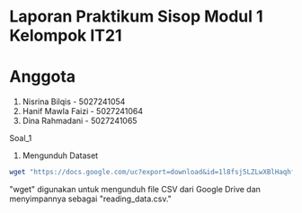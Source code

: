 # Laporan Praktikum Sisop Modul 1 Kelompok IT21
# Anggota
1. Nisrina Bilqis - 5027241054
2. Hanif Mawla Faizi - 5027241064
3. Dina Rahmadani - 5027241065

Soal_1
1.  Mengunduh Dataset
```sh
wget "https://docs.google.com/uc?export=download&id=1l8fsj5LZLwXBlHaqhfJVjz_T0p7EJjqV" -O reading_data.csv
```
"wget" digunakan untuk mengunduh file CSV dari Google Drive dan menyimpannya sebagai "reading_data.csv."

